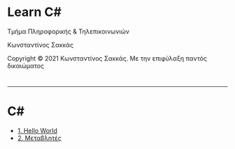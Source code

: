 <html>
<body>
<h1> Learn C#</h1>
<p> Τμήμα Πληροφορικής & Τηλεπικοινωνιών </p>
<p> Κωνσταντίνος Σακκάς</p>
<p>Copyright © 2021 Κωνσταντίνος Σακκάς. Με την επιφύλαξη παντός δικαιώματος</p>
  <h1></h1>
<hr>

<h1>C#</h1>

<ul>
<li><a href="./Codes/1_intro.cs" target="_blank">1. Hello World</a> </li>
<li><a href="./Codes/2_var.cs" target="_blank">2. Μεταβλητές</a> </li>

</ul>
